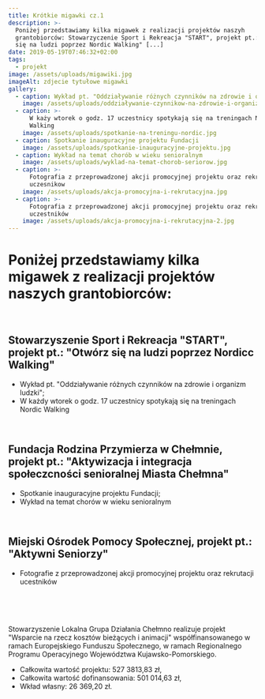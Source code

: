 ```yaml
---
title: Krótkie migawki cz.1
description: >-
  Poniżej przedstawiamy kilka migawek z realizacji projektów naszyh
  grantobiorców: Stowarzyczenie Sport i Rekreacja "START", projekt pt.: "Otwórz
  się na ludzi poprzez Nordic Walking" [...]
date: 2019-05-19T07:46:32+02:00
tags:
  - projekt
image: /assets/uploads/migawiki.jpg
imageAlt: zdjecie tytułowe migawki
gallery:
  - caption: Wykład pt. "Oddziaływanie różnych czynników na zdrowie i organizm ludzki"
    image: /assets/uploads/oddziaływanie-czynnikow-na-zdrowie-i-organizm.jpg
  - caption: >-
      W każy wtorek o godz. 17 uczestnicy spotykają się na treningach Nordic
      Walking
    image: /assets/uploads/spotkanie-na-treningu-nordic.jpg
  - caption: Spotkanie inauguracyjne projektu Fundacji
    image: /assets/uploads/spotkanie-inauguracyjne-projektu.jpg
  - caption: Wykład na temat chorób w wieku senioralnym
    image: /assets/uploads/wyklad-na-temat-chorob-seriorow.jpg
  - caption: >-
      Fotografia z przeprowadzonej akcji promocyjnej projektu oraz rekrutacji
      uczesnikow
    image: /assets/uploads/akcja-promocyjna-i-rekrutacyjna.jpg
  - caption: >-
      Fotografia z przeprowadzonej akcji promocyjnej projektu oraz rekrutacji
      uczestników
    image: /assets/uploads/akcja-promocyjna-i-rekrutacyjna-2.jpg
---
```

# Poniżej przedstawiamy kilka migawek z realizacji projektów naszych grantobiorców:

<br>

## Stowarzyszenie Sport i Rekreacja "START", projekt pt.: "Otwórz się na ludzi poprzez Nordicc Walking"

* Wykład pt. "Oddziaływanie różnych czynników na zdrowie i organizm ludzki";
* W każdy wtorek o godz. 17 uczestnicy spotykają się na treningach Nordic Walking

<br>

## Fundacja Rodzina Przymierza w Chełmnie, projekt pt.: "Aktywizacja i integracja społeczcności senioralnej Miasta Chełmna"

* Spotkanie inauguracyjne projektu Fundacji;
* Wykład na temat chorów w wieku senioralnym

<br>

## Miejski Ośrodek Pomocy Społecznej, projekt pt.: "Aktywni Seniorzy"

* Fotografie z przeprowadzonej akcji promocyjnej projektu oraz rekrutacji ucestników

<br>

<br>

<br>

Stowarzyszenie Lokalna Grupa Działania Chełmno realizuje projekt "Wsparcie na rzecz kosztów bieżących i animacji" współfinansowanego w ramach Europejskiego Funduszu Społecznego, w ramach Regionalnego Programu Operacyjnego Województwa Kujawsko-Pomorskiego.

* Całkowita wartość projektu: 527 3813,83 zł,
* Całkowita wartość dofinansowania: 501 014,63 zł,
* Wkład własny: 26 369,20 zł.

